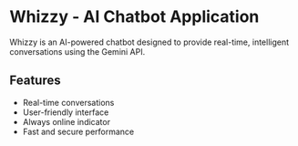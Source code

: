 # Whizzy - AI Chatbot Application

Whizzy is an AI-powered chatbot designed to provide real-time, intelligent conversations using the Gemini API.

## Features
- Real-time conversations
- User-friendly interface
- Always online indicator
- Fast and secure performance


